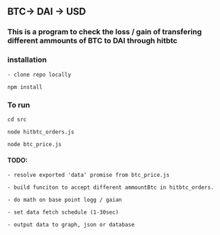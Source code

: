 ## BTC-> DAI -> USD

### This is a program to check the loss / gain of transfering different ammounts of BTC to DAI through hitbtc

### installation

    - clone repo locally

    npm install

### To run

    cd src

    node hitbtc_orders.js

    node btc_price.js

#### TODO:

    - resolve exported 'data' promise from btc_price.js

    - build funciton to accept different ammountBtc in hitbtc_orders.

    - do math on base point logg / gaian

    - set data fetch schedule (1-30sec)

    - output data to graph, json or database
